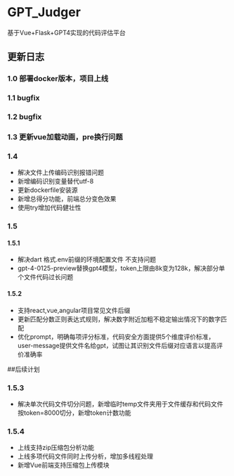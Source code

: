 # GPT_Judger
基于Vue+Flask+GPT4实现的代码评估平台


## 更新日志
### 1.0 部署docker版本，项目上线
### 1.1 bugfix
### 1.2 bugfix
### 1.3 更新vue加载动画，pre换行问题
### 1.4 
- 解决文件上传编码识别报错问题
- 新增编码识别变量替代utf-8
- 更新dockerfile安装源
- 新增总得分功能，前端总分变色效果
- 使用try增加代码健壮性
### 1.5
#### 1.5.1
- 解决dart 格式.env前缀的环境配置文件 不支持问题
- gpt-4-0125-preview替换gpt4模型，token上限由8k变为128k，解决部分单个文件代码过长问题
#### 1.5.2
- 支持react,vue,angular项目常见文件后缀
- 更新匹配分数正则表达式规则，解决数字附近加粗不稳定输出情况下的数字匹配
- 优化prompt，明确每项评分标准，代码安全方面提供5个维度评价标准，user-message提供文件名给gpt，试图让其识别文件后缀对应语言以提高评价准确率

##后续计划
### 1.5.3
- 解决单次代码文件切分问题，新增临时temp文件夹用于文件缓存和代码文件按token=8000切分，新增token计数功能
### 1.5.4
- 上线支持zip压缩包分析功能
- 上线多项代码文件同时上传分析，增加多线程处理
- 新增Vue前端支持压缩包上传模块
